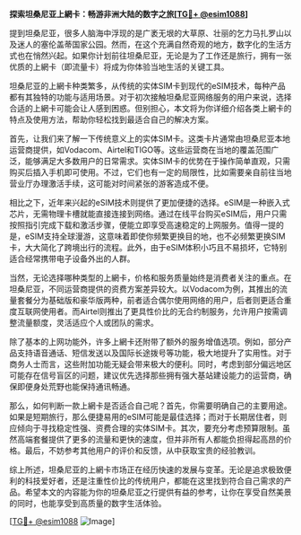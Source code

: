 **探索坦桑尼亚上網卡：畅游非洲大陆的数字之旅[[TG💪+ @esim1088](https://t.me/s/esim1088)]**

提到坦桑尼亚，很多人脑海中浮现的是广袤无垠的大草原、壮丽的乞力马扎罗山以及迷人的塞伦盖蒂国家公园。然而，在这个充满自然奇观的地方，数字化的生活方式也在悄然兴起。如果你计划前往坦桑尼亚，无论是为了工作还是旅行，拥有一张优质的上網卡（即流量卡）将成为你体验当地生活的关键工具。

坦桑尼亚的上網卡种类繁多，从传统的实体SIM卡到现代的eSIM技术，每种产品都有其独特的功能与适用场景。对于初次接触坦桑尼亚网络服务的用户来说，选择合适的上網卡可能会让人感到困惑。但别担心，本文将为你详细介绍各类上網卡的特点及使用方法，帮助你轻松找到最适合自己的解决方案。

首先，让我们来了解一下传统意义上的实体SIM卡。这类卡片通常由坦桑尼亚本地运营商提供，如Vodacom、Airtel和TIGO等。这些运营商在当地的覆盖范围广泛，能够满足大多数用户的日常需求。实体SIM卡的优势在于操作简单直观，只需购买后插入手机即可使用。不过，它们也有一定的局限性，比如需要亲自前往当地营业厅办理激活手续，这可能对时间紧张的游客造成不便。

相比之下，近年来兴起的eSIM技术则提供了更加便捷的选择。eSIM是一种嵌入式芯片，无需物理卡槽就能直接连接到网络。通过在线平台购买eSIM后，用户只需按照指引完成下载和激活步骤，便能立即享受高速稳定的上网服务。值得一提的是，eSIM支持全球漫游，这意味着即使你频繁更换目的地，也不必频繁更换SIM卡，大大简化了跨境出行的流程。此外，由于eSIM体积小巧且不易损坏，它特别适合经常携带电子设备外出的人群。

当然，无论选择哪种类型的上網卡，价格和服务质量始终是消费者关注的重点。在坦桑尼亚，不同运营商提供的资费方案差异较大。以Vodacom为例，其推出的流量套餐分为基础版和豪华版两种，前者适合偶尔使用网络的用户，后者则更适合重度互联网使用者。而Airtel则推出了更具性价比的无合约制服务，允许用户按需调整流量额度，灵活适应个人或团队的需求。

除了基本的上网功能外，许多上網卡还附带了额外的服务增值选项。例如，部分产品支持语音通话、短信发送以及国际长途拨号等功能，极大地提升了实用性。对于商务人士而言，这些附加功能无疑会带来极大的便利。同时，考虑到部分偏远地区可能存在信号盲区的问题，建议优先选择那些拥有强大基站建设能力的运营商，确保即便身处荒野也能保持通讯畅通。

那么，如何判断一款上網卡是否适合自己呢？首先，你需要明确自己的主要用途。如果是短期旅行，那么便捷易用的eSIM可能是最佳选择；而对于长期居住者，则应倾向于寻找稳定性强、资费合理的实体SIM卡。其次，要充分考虑预算限制。虽然高端套餐提供了更多的流量和更快的速度，但并非所有人都能负担得起高昂的价格。最后，不妨参考其他用户的评价和反馈，从中获取宝贵的经验教训。

综上所述，坦桑尼亚的上網卡市场正在经历快速的发展与变革。无论是追求极致便利的科技爱好者，还是注重性价比的传统用户，都能在这里找到符合自己需求的产品。希望本文的内容能为你的坦桑尼亚之行提供有益的参考，让你在享受自然美景的同时，也能享受到高质量的数字生活体验。

[[TG💪+ @esim1088](https://t.me/s/esim1088) ![Image](https://i.postimg.cc/4NQfJmqS/Snipaste-2025-05-13-00-14-12.png)]